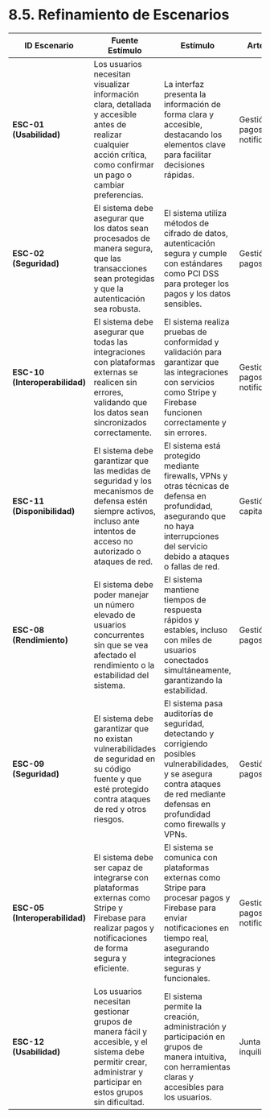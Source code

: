 # 8.5. Refinamiento de Escenarios  


| **ID Escenario** | **Fuente Estímulo** | **Estímulo** | **Artefacto** | **Entorno** | **Respuesta** | **Medida de Respuesta** |
|------------------|---------------------|--------------|---------------|-------------|----------------|-------------------------|
| **ESC-01 (Usabilidad)** | Los usuarios necesitan visualizar información clara, detallada y accesible antes de realizar cualquier acción crítica, como confirmar un pago o cambiar preferencias. | La interfaz presenta la información de forma clara y accesible, destacando los elementos clave para facilitar decisiones rápidas. | Gestión de pagos y notificaciones | Operación normal | Los usuarios pueden visualizar información relevante de manera destacada. | Tiempo de carga de la interfaz, tasa de satisfacción del usuario |
| **ESC-02 (Seguridad)** | El sistema debe asegurar que los datos sean procesados de manera segura, que las transacciones sean protegidas y que la autenticación sea robusta. | El sistema utiliza métodos de cifrado de datos, autenticación segura y cumple con estándares como PCI DSS para proteger los pagos y los datos sensibles. | Gestión de pagos | Operación normal | El sistema debe autenticar y cifrar datos con protocolos seguros. | Tasa de éxito de la autenticación, cumplimiento de estándares de seguridad |
| **ESC-10 (Interoperabilidad)** | El sistema debe asegurar que todas las integraciones con plataformas externas se realicen sin errores, validando que los datos sean sincronizados correctamente. | El sistema realiza pruebas de conformidad y validación para garantizar que las integraciones con servicios como Stripe y Firebase funcionen correctamente y sin errores. | Gestion de pagos y notificaciones | Operación normal | Las plataformas externas se integran sin errores, manteniendo la sincronización de datos. | Porcentaje de transacciones exitosas, tasa de error de integración |
| **ESC-11 (Disponibilidad)** | El sistema debe garantizar que las medidas de seguridad y los mecanismos de defensa estén siempre activos, incluso ante intentos de acceso no autorizado o ataques de red. | El sistema está protegido mediante firewalls, VPNs y otras técnicas de defensa en profundidad, asegurando que no haya interrupciones del servicio debido a ataques o fallas de red. | Gestión de capital | Operación normal | El sistema mantiene la disponibilidad y protege contra ataques. | Tasa de tiempo de inactividad, número de intentos de intrusión bloqueados |
| **ESC-08 (Rendimiento)** | El sistema debe poder manejar un número elevado de usuarios concurrentes sin que se vea afectado el rendimiento o la estabilidad del sistema. | El sistema mantiene tiempos de respuesta rápidos y estables, incluso con miles de usuarios conectados simultáneamente, garantizando la estabilidad. |  Gestión de pagos | Alta demanda | El sistema ajusta dinámicamente los recursos para soportar picos de usuarios. | Tiempos de respuesta, número de usuarios concurrentes soportados |
| **ESC-09 (Seguridad)** | El sistema debe garantizar que no existan vulnerabilidades de seguridad en su código fuente y que esté protegido contra ataques de red y otros riesgos. | El sistema pasa auditorías de seguridad, detectando y corrigiendo posibles vulnerabilidades, y se asegura contra ataques de red mediante defensas en profundidad como firewalls y VPNs. | Gestión de pagos | Operación normal | El sistema es evaluado periódicamente para detectar vulnerabilidades y prevenir ataques. | Número de vulnerabilidades identificadas, tasa de corrección | 
| **ESC-05 (Interoperabilidad)** | El sistema debe ser capaz de integrarse con plataformas externas como Stripe y Firebase para realizar pagos y notificaciones de forma segura y eficiente. | El sistema se comunica con plataformas externas como Stripe para procesar pagos y Firebase para enviar notificaciones en tiempo real, asegurando integraciones seguras y funcionales. | Gestion de pagos y notificaciones | Operación normal | El sistema realiza integraciones seguras y efectivas con plataformas externas. | Tasa de éxito en transacciones y notificaciones, errores de integración |
| **ESC-12 (Usabilidad)** | Los usuarios necesitan gestionar grupos de manera fácil y accesible, y el sistema debe permitir crear, administrar y participar en estos grupos sin dificultad. | El sistema permite la creación, administración y participación en grupos de manera intuitiva, con herramientas claras y accesibles para los usuarios. | Junta de inquilinos | Operación normal | Los usuarios pueden gestionar y participar en grupos sin dificultades. | Tasa de usuarios que crean y gestionan grupos, satisfacción del usuario con la funcionalidad | 




